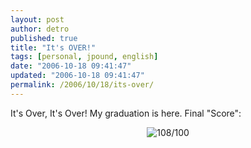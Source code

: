 ```yaml
---
layout: post
author: detro
published: true
title: "It's OVER!"
tags: [personal, jpound, english]
date: "2006-10-18 09:41:47"
updated: "2006-10-18 09:41:47"
permalink: /2006/10/18/its-over/
---
```


It's Over, It's Over!
My graduation is here.
Final "Score":
<div align="center">
<img src="http://msig.info/web2v2/(reflect)[c%3D000000]108/110[/c].png" alt="108/100" /></div>
